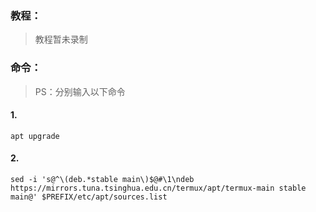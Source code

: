 ### 教程：
> 教程暂未录制
### 命令：
> PS：分别输入以下命令
#### 1.
```
apt upgrade
```
#### 2.
```
sed -i 's@^\(deb.*stable main\)$@#\1\ndeb https://mirrors.tuna.tsinghua.edu.cn/termux/apt/termux-main stable main@' $PREFIX/etc/apt/sources.list
```